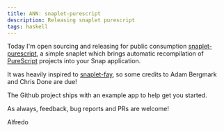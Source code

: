 ```yaml
---
title: ANN: snaplet-purescript
description: Releasing snaplet purescript
tags: haskell
---
```


Today I'm open sourcing and releasing for public consumption
[snaplet-purescript](https://github.com/adinapoli/snaplet-purescript),
a simple snaplet which brings automatic recompilation of
[PureScript](http://www.purescript.org/) projects into your
Snap application.

It was heavily inspired to [snaplet-fay](https://github.com/faylang/snaplet-fay),
so some credits to Adam Bergmark and Chris Done are due!

The Github project ships with an example app to help get
you started.

As always, feedback, bug reports and PRs are welcome!

Alfredo

